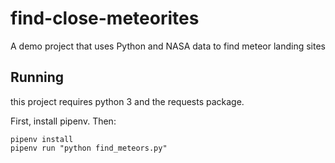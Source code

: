# find-close-meteorites
A demo project that uses Python and NASA data to find meteor landing sites

## Running
this project requires python 3 and the requests package.

First, install pipenv. Then:

```
pipenv install
pipenv run "python find_meteors.py"
```
